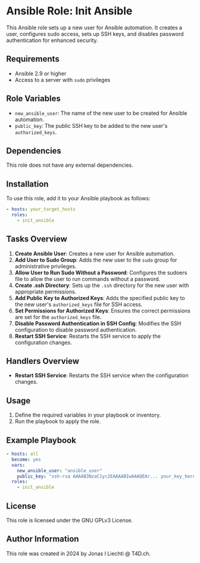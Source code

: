 # Ansible Role: Init Ansible

This Ansible role sets up a new user for Ansible automation. It creates a user, configures sudo access, sets up SSH keys, and disables password authentication for enhanced security.

## Requirements

- Ansible 2.9 or higher
- Access to a server with `sudo` privileges

## Role Variables

- `new_ansible_user`: The name of the new user to be created for Ansible automation.
- `public_key`: The public SSH key to be added to the new user's `authorized_keys`.

## Dependencies

This role does not have any external dependencies.

## Installation

To use this role, add it to your Ansible playbook as follows:

```yaml
- hosts: your_target_hosts
  roles:
    - init_ansible
```

## Tasks Overview

1. **Create Ansible User**: Creates a new user for Ansible automation.
2. **Add User to Sudo Group**: Adds the new user to the `sudo` group for administrative privileges.
3. **Allow User to Run Sudo Without a Password**: Configures the sudoers file to allow the user to run commands without a password.
4. **Create .ssh Directory**: Sets up the `.ssh` directory for the new user with appropriate permissions.
5. **Add Public Key to Authorized Keys**: Adds the specified public key to the new user's `authorized_keys` file for SSH access.
6. **Set Permissions for Authorized Keys**: Ensures the correct permissions are set for the `authorized_keys` file.
7. **Disable Password Authentication in SSH Config**: Modifies the SSH configuration to disable password authentication.
8. **Restart SSH Service**: Restarts the SSH service to apply the configuration changes.

## Handlers Overview

- **Restart SSH Service**: Restarts the SSH service when the configuration changes.

## Usage

1. Define the required variables in your playbook or inventory.
2. Run the playbook to apply the role.

## Example Playbook

```yaml
- hosts: all
  become: yes
  vars:
    new_ansible_user: "ansible_user"
    public_key: "ssh-rsa AAAAB3NzaC1yc2EAAAABIwAAAQEAr... your_key_here"
  roles:
    - init_ansible
```

## License

This role is licensed under the GNU GPLv3 License.

## Author Information

This role was created in 2024 by Jonas I Liechti @ T4D.ch.
